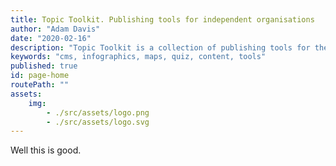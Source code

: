 ```yaml
---
title: Topic Toolkit. Publishing tools for independent organisations
author: "Adam Davis"
date: "2020-02-16"
description: "Topic Toolkit is a collection of publishing tools for the independent web pubisher. "
keywords: "cms, infographics, maps, quiz, content, tools"
published: true
id: page-home
routePath: ""
assets: 
    img: 
        - ./src/assets/logo.png
        - ./src/assets/logo.svg
---
```


Well this is good. 


